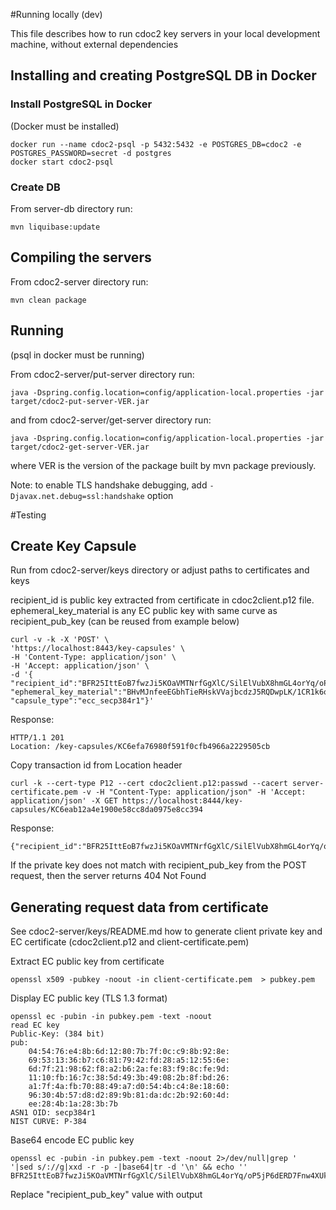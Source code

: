 #Running locally (dev)

This file describes how to run cdoc2 key servers in your local development machine, without external dependencies

## Installing and creating PostgreSQL DB in Docker

### Install PostgreSQL in Docker
(Docker must be installed)
```
docker run --name cdoc2-psql -p 5432:5432 -e POSTGRES_DB=cdoc2 -e POSTGRES_PASSWORD=secret -d postgres
docker start cdoc2-psql
```

### Create DB
From server-db directory run:
```
mvn liquibase:update
```

## Compiling the servers
From cdoc2-server directory run:
```
mvn clean package
```

## Running
(psql in docker must be running)

From cdoc2-server/put-server directory run:
```
java -Dspring.config.location=config/application-local.properties -jar target/cdoc2-put-server-VER.jar
```

and from cdoc2-server/get-server directory run:
```
java -Dspring.config.location=config/application-local.properties -jar target/cdoc2-get-server-VER.jar
```

where VER is the version of the package built by mvn package previously.

Note: to enable TLS handshake debugging, add `-Djavax.net.debug=ssl:handshake` option


#Testing
## Create Key Capsule
Run from cdoc2-server/keys directory or adjust paths to certificates and keys

recipient_id is public key extracted from certificate in cdoc2client.p12 file.
ephemeral_key_material is any EC public key with same curve as recipient_pub_key (can be reused from example below)
```
curl -v -k -X 'POST' \
'https://localhost:8443/key-capsules' \
-H 'Content-Type: application/json' \
-H 'Accept: application/json' \
-d '{
"recipient_id":"BFR25IttEoB7fwzJi5KOaVMTNrfGgXlC/SilElVubX8hmGL4orYq/oP5jP6dERD7Fnw4XUk7SQgrj70moX9K+3CISafQVEvEjhhgljBLV9jSiZuB2twrkmBN7ihLGig7ew==",
"ephemeral_key_material":"BHvMJnfeeEGbhTieRHskVVajbcdzJ5RQDwpLK/1CR1k6o8sZpaWFBUnA/vPhFyZFL8IS3fVQPYFnRQuMqRWXRgy5WmvAZb2/pBMDb5P68aAIHYn9PGeGTFnmwg13vGskew==",
"capsule_type":"ecc_secp384r1"}'
```
Response:
```
HTTP/1.1 201 
Location: /key-capsules/KC6efa76980f591f0cfb4966a2229505cb
```

Copy transaction id from Location header

```
curl -k --cert-type P12 --cert cdoc2client.p12:passwd --cacert server-certificate.pem -v -H "Content-Type: application/json" -H 'Accept: application/json' -X GET https://localhost:8444/key-capsules/KC6eab12a4e1900e58cc8da0975e8cc394
```
Response:
```
{"recipient_id":"BFR25IttEoB7fwzJi5KOaVMTNrfGgXlC/SilElVubX8hmGL4orYq/oP5jP6dERD7Fnw4XUk7SQgrj70moX9K+3CISafQVEvEjhhgljBLV9jSiZuB2twrkmBN7ihLGig7ew==","ephemeral_key_material":"BHvMJnfeeEGbhTieRHskVVajbcdzJ5RQDwpLK/1CR1k6o8sZpaWFBUnA/vPhFyZFL8IS3fVQPYFnRQuMqRWXRgy5WmvAZb2/pBMDb5P68aAIHYn9PGeGTFnmwg13vGskew==","capsule_type":"ecc_secp384r1"}
```

If the private key does not match with recipient_pub_key from the POST request, then the server returns 404 Not Found

## Generating request data from certificate

See cdoc2-server/keys/README.md how to generate client private key and EC certificate (cdoc2client.p12 and client-certificate.pem)

Extract EC public key from certificate
```
openssl x509 -pubkey -noout -in client-certificate.pem  > pubkey.pem
```

Display EC public key (TLS 1.3 format)
```
openssl ec -pubin -in pubkey.pem -text -noout
read EC key
Public-Key: (384 bit)
pub:
    04:54:76:e4:8b:6d:12:80:7b:7f:0c:c9:8b:92:8e:
    69:53:13:36:b7:c6:81:79:42:fd:28:a5:12:55:6e:
    6d:7f:21:98:62:f8:a2:b6:2a:fe:83:f9:8c:fe:9d:
    11:10:fb:16:7c:38:5d:49:3b:49:08:2b:8f:bd:26:
    a1:7f:4a:fb:70:88:49:a7:d0:54:4b:c4:8e:18:60:
    96:30:4b:57:d8:d2:89:9b:81:da:dc:2b:92:60:4d:
    ee:28:4b:1a:28:3b:7b
ASN1 OID: secp384r1
NIST CURVE: P-384
```

Base64 encode EC public key
```
openssl ec -pubin -in pubkey.pem -text -noout 2>/dev/null|grep '    '|sed s/://g|xxd -r -p -|base64|tr -d '\n' && echo ''
BFR25IttEoB7fwzJi5KOaVMTNrfGgXlC/SilElVubX8hmGL4orYq/oP5jP6dERD7Fnw4XUk7SQgrj70moX9K+3CISafQVEvEjhhgljBLV9jSiZuB2twrkmBN7ihLGig7ew==
```

Replace "recipient_pub_key" value with output

